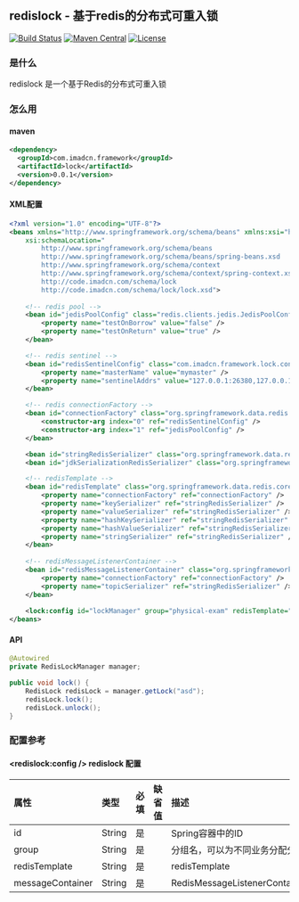 ## redislock - 基于redis的分布式可重入锁

[![Build Status](https://travis-ci.org/imadcn/redislock.svg?branch=master)](https://travis-ci.org/imadcn/redislock)
[![Maven Central](https://maven-badges.herokuapp.com/maven-central/com.imadcn.framework/lock/badge.svg)](https://maven-badges.herokuapp.com/maven-central/com.imadcn.framework/lock)
[![License](https://img.shields.io/badge/license-Apache%202-4EB1BA.svg)](https://www.apache.org/licenses/LICENSE-2.0.html)

### 是什么
redislock 是一个基于Redis的分布式可重入锁

### 怎么用
#### maven

```xml
<dependency>
  <groupId>com.imadcn.framework</groupId>
  <artifactId>lock</artifactId>
  <version>0.0.1</version>
</dependency>
```

#### XML配置 

```xml
<?xml version="1.0" encoding="UTF-8"?>
<beans xmlns="http://www.springframework.org/schema/beans" xmlns:xsi="http://www.w3.org/2001/XMLSchema-instance" xmlns:context="http://www.springframework.org/schema/context" xmlns:p="http://www.springframework.org/schema/p" xmlns:lock="http://code.imadcn.com/schema/lock"
	xsi:schemaLocation="
		http://www.springframework.org/schema/beans 
		http://www.springframework.org/schema/beans/spring-beans.xsd
		http://www.springframework.org/schema/context 
		http://www.springframework.org/schema/context/spring-context.xsd
		http://code.imadcn.com/schema/lock
		http://code.imadcn.com/schema/lock/lock.xsd">
		
	<!-- redis pool -->
	<bean id="jedisPoolConfig" class="redis.clients.jedis.JedisPoolConfig">
		<property name="testOnBorrow" value="false" />
		<property name="testOnReturn" value="true" />
	</bean>

	<!-- redis sentinel -->
	<bean id="redisSentinelConfig" class="com.imadcn.framework.lock.config.RedisSentinelConfig">
		<property name="masterName" value="mymaster" />
		<property name="sentinelAddrs" value="127.0.0.1:26380,127.0.0.1:26381,127.0.0.1:26382" />
	</bean>

	<!-- redis connectionFactory -->
	<bean id="connectionFactory" class="org.springframework.data.redis.connection.jedis.JedisConnectionFactory" destroy-method="destroy">
		<constructor-arg index="0" ref="redisSentinelConfig" />
		<constructor-arg index="1" ref="jedisPoolConfig" />
	</bean>

	<bean id="stringRedisSerializer" class="org.springframework.data.redis.serializer.StringRedisSerializer" />
	<bean id="jdkSerializationRedisSerializer" class="org.springframework.data.redis.serializer.JdkSerializationRedisSerializer" />

	<!-- redisTemplate -->
	<bean id="redisTemplate" class="org.springframework.data.redis.core.RedisTemplate">
		<property name="connectionFactory" ref="connectionFactory" />
		<property name="keySerializer" ref="stringRedisSerializer" />
		<property name="valueSerializer" ref="stringRedisSerializer" />
		<property name="hashKeySerializer" ref="stringRedisSerializer" />
		<property name="hashValueSerializer" ref="stringRedisSerializer" />
		<property name="stringSerializer" ref="stringRedisSerializer" />
	</bean>
	
	<!-- redisMessageListenerContainer -->
	<bean id="redisMessageListenerContainer" class="org.springframework.data.redis.listener.RedisMessageListenerContainer">
		<property name="connectionFactory" ref="connectionFactory" />
		<property name="topicSerializer" ref="stringRedisSerializer" />
	</bean>
	
	<lock:config id="lockManager" group="physical-exam" redisTemplate="redisTemplate" messageContainer="redisMessageListenerContainer"/>
</beans>

```

#### API

```java
@Autowired
private RedisLockManager manager;

public void lock() {
	RedisLock redisLock = manager.getLock("asd");
	redisLock.lock();
	redisLock.unlock();
} 

```

### 配置参考
#### <redislock:config /> redislock 配置

|属性|类型|必填|缺省值|描述|
|:------|:------|:------|:------|:------|
|id|String|是| |Spring容器中的ID|
|group|String|是| |分组名，可以为不同业务分配分组|
|redisTemplate|String|是| |redisTemplate|
|messageContainer|String|是| |RedisMessageListenerContainer|

